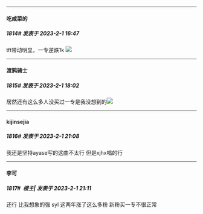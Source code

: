 
*****

####  吃咸菜的  
##### 1814#       发表于 2023-2-1 16:47

tft带动明显，一专逆跌1k
<img src="https://p.sda1.dev/9/c44f5434bdd8250144c8f71a9b41df5a/IMG_20230201_164613.jpg" referrerpolicy="no-referrer">


*****

####  渡鸦骑士  
##### 1815#       发表于 2023-2-1 18:02

居然还有这么多人没买过一专是我没想到的<img src="https://static.saraba1st.com/image/smiley/face2017/009.gif" referrerpolicy="no-referrer">


*****

####  kijinsejia  
##### 1816#       发表于 2023-2-1 21:08

我还是坚持ayase写的这曲不太行 但是xjhx唱的行

*****

####  李可  
##### 1817#         楼主| 发表于 2023-2-1 21:11

还行 比我想象的强
syl
这两年涨了这么多粉 新粉买一专不很正常

